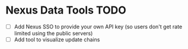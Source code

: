 # Nexus Data Tools TODO
* [ ] Add Nexus SSO to provide your own API key (so users don't get rate limited using the public servers)
* [ ] Add tool to visualize update chains
